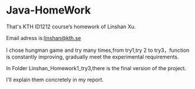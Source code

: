 # Java-HomeWork
That's KTH ID1212 course‘s homework of Linshan Xu.

Email adress is:linshan@kth.se

I chose hungman game and try many times,from try1,try 2 to try3，function is constantly improving, gradually meet the experimental requirements. 

In Folder Linshan_Homework1_try3,there is the final version of the project.

I'll explain them concretely in my report.
